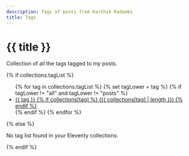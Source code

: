 ```yaml
---
description: Tags of posts from Karthik Kadambi
title: Tags
---
```

<div class="section-inset">
    <h1 class="header-branding">{{ title }}</h1>
    <p>Collection of all the tags tagged to my posts.</p>
</div>
{% if collections.tagList %}
<ul>
  {% for tag in collections.tagList %}
    {% set tagLower = tag %}
    {% if tagLower != "all" and tagLower != "posts" %}
      <li>
        <a href="/tags/{{ tag | slug }}/">
          {{ tag }}
          {% if collections[tag] %}
            ({{ collections[tag] | length }})
          {% endif %}
        </a>
      </li>
    {% endif %}
  {% endfor %}
</ul>
{% else %}
<p>No tag list found in your Eleventy collections.</p> 
{% endif %}
